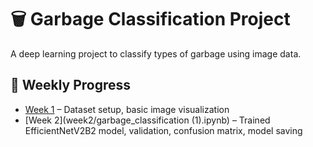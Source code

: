 # 🗑️ Garbage Classification Project

A deep learning project to classify types of garbage using image data.

## 📅 Weekly Progress

- [Week 1](garbage_classification.ipynb) – Dataset setup, basic image visualization
- [Week 2](week2/garbage_classification (1).ipynb) – Trained EfficientNetV2B2 model, validation, confusion matrix, model saving
